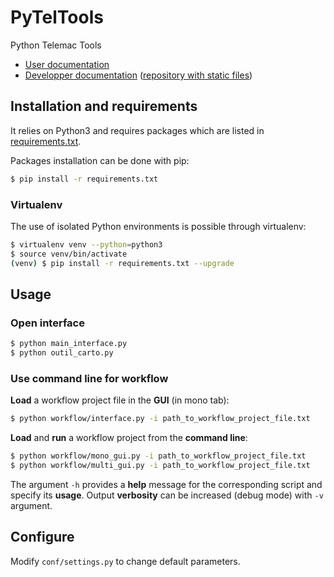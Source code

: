 # PyTelTools
Python Telemac Tools

* [User documentation](https://github.com/CNR-Engineering/PyTelTools/wiki)
* [Developper documentation](https://cnr-engineering.github.io/PyTelTools) ([repository with static files](https://github.com/CNR-Engineering/CNR-Engineering.github.io))

## Installation and requirements
It relies on Python3 and requires packages which are listed in [requirements.txt](https://github.com/CNR-Engineering/PyTelTools/blob/master/requirements.txt).

Packages installation can be done with pip:
```bash
$ pip install -r requirements.txt
```

### Virtualenv
The use of isolated Python environments is possible through virtualenv:
```bash
$ virtualenv venv --python=python3
$ source venv/bin/activate
(venv) $ pip install -r requirements.txt --upgrade
```

## Usage

### Open interface
```bash
$ python main_interface.py
$ python outil_carto.py
```

### Use command line for workflow
**Load** a workflow project file in the **GUI** (in mono tab):
```bash
$ python workflow/interface.py -i path_to_workflow_project_file.txt
```

**Load** and **run** a workflow project from the **command line**:
```bash
$ python workflow/mono_gui.py -i path_to_workflow_project_file.txt
$ python workflow/multi_gui.py -i path_to_workflow_project_file.txt
```

The argument `-h` provides a **help** message for the corresponding script and specify its **usage**.
Output **verbosity** can be increased (debug mode) with `-v` argument.

## Configure
Modify `conf/settings.py` to change default parameters.
